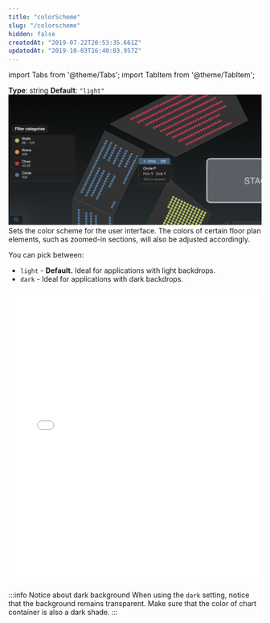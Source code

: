 ```yaml
---
title: "colorScheme"
slug: "/colorscheme"
hidden: false
createdAt: "2019-07-22T20:53:35.661Z"
updatedAt: "2019-10-03T16:40:03.957Z"
---
```


import Tabs from '@theme/Tabs';
import TabItem from '@theme/TabItem';

**Type**: string
**Default**: `"light"`
![Screen Shot 2019-07-22 at 2.24.34 PM.png](/img/readme/Screen-Shot-2019-07-22-at-2.24.34-PM.png)
Sets the color scheme for the user interface. The colors of certain floor plan elements, such as zoomed-in sections, will also be adjusted accordingly.

You can pick between:

- `light` - **Default.** Ideal for applications with light backdrops.
- `dark` - Ideal for applications with dark backdrops.

<iframe width="100%" height="580" src="//jsfiddle.net/seatsio/j63n5Loc/21/embedded/js,html,result/" allowfullscreen="allowfullscreen" frameborder="0"></iframe>

:::info Notice about dark background
When using the `dark` setting, notice that the background remains transparent. Make sure that the color of chart container is also a dark shade.
:::
